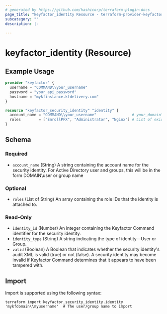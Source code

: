 ```yaml
---
# generated by https://github.com/hashicorp/terraform-plugin-docs
page_title: "keyfactor_identity Resource - terraform-provider-keyfactor"
subcategory: ""
description: |-
  
---
```


# keyfactor_identity (Resource)



## Example Usage

```terraform
provider "keyfactor" {
  username = "COMMAND\\your_username"
  password = "your_api_password"
  hostname = "mykfinstance.kfdelivery.com"
}

resource "keyfactor_security_identity" "identity" {
  account_name = "COMMAND\\your_username"                # your_domain\\your_username
  roles        = ["EnrollPFX", "Administrator", "Nginx"] # List of existing role names to assign to the identity
}
```

<!-- schema generated by tfplugindocs -->
## Schema

### Required

- `account_name` (String) A string containing the account name for the security identity. For Active Directory user and groups, this will be in the form DOMAIN\\user or group name

### Optional

- `roles` (List of String) An array containing the role IDs that the identity is attached to.

### Read-Only

- `identity_id` (Number) An integer containing the Keyfactor Command identifier for the security identity.
- `identity_type` (String) A string indicating the type of identity—User or Group.
- `valid` (Boolean) A Boolean that indicates whether the security identity's audit XML is valid (true) or not (false). A security identity may become invalid if Keyfactor Command determines that it appears to have been tampered with.

## Import

Import is supported using the following syntax:

```shell
terraform import keyfactor_security_identity.identity 'mykfdomain\\myusername'  # The user/group name to import
```
